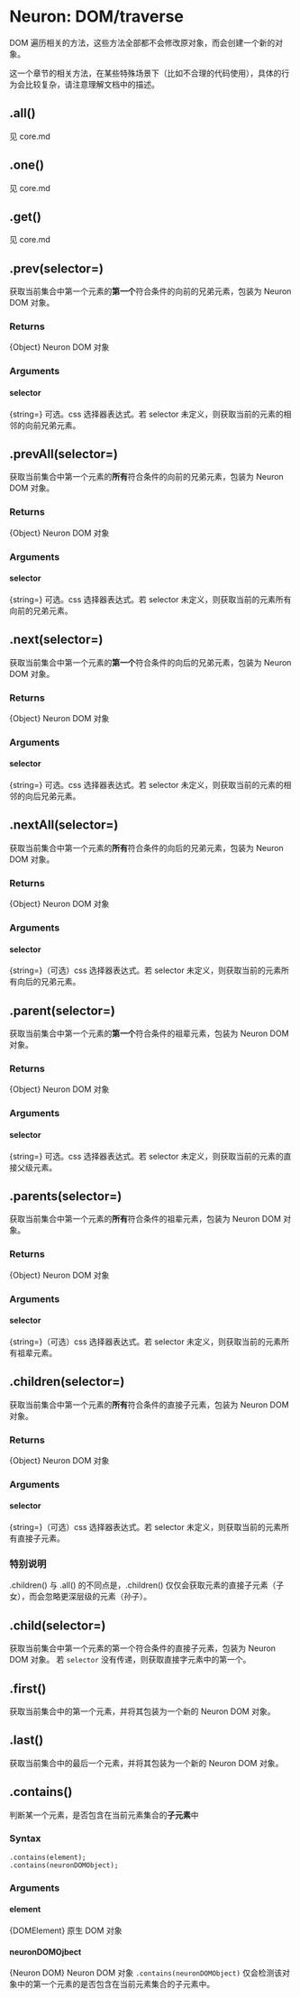 Neuron: DOM/traverse
====
DOM 遍历相关的方法，这些方法全部都不会修改原对象，而会创建一个新的对象。

这一个章节的相关方法，在某些特殊场景下（比如不合理的代码使用），具体的行为会比较复杂，请注意理解文档中的描述。


.all()
----
见 core.md

.one()
----
见 core.md


.get()
----
见 core.md


.prev(selector=)
----

获取当前集合中第一个元素的**第一个**符合条件的向前的兄弟元素，包装为 Neuron DOM 对象。

### Returns
{Object} Neuron DOM 对象

### Arguments
#### selector
{string=} 可选。css 选择器表达式。若 selector 未定义，则获取当前的元素的相邻的向前兄弟元素。


.prevAll(selector=)
----

获取当前集合中第一个元素的**所有**符合条件的向前的兄弟元素，包装为 Neuron DOM 对象。

### Returns
{Object} Neuron DOM 对象

### Arguments
#### selector
{string=} 可选。css 选择器表达式。若 selector 未定义，则获取当前的元素所有向前的兄弟元素。


.next(selector=)
----

获取当前集合中第一个元素的**第一个**符合条件的向后的兄弟元素，包装为 Neuron DOM 对象。

### Returns
{Object} Neuron DOM 对象

### Arguments
#### selector
{string=} 可选。css 选择器表达式。若 selector 未定义，则获取当前的元素的相邻的向后兄弟元素。


.nextAll(selector=)
----

获取当前集合中第一个元素的**所有**符合条件的向后的兄弟元素，包装为 Neuron DOM 对象。

### Returns
{Object} Neuron DOM 对象

### Arguments
#### selector
{string=}（可选）css 选择器表达式。若 selector 未定义，则获取当前的元素所有向后的兄弟元素。


.parent(selector=)
----

获取当前集合中第一个元素的**第一个**符合条件的祖辈元素，包装为 Neuron DOM 对象。

### Returns
{Object} Neuron DOM 对象

### Arguments
#### selector
{string=} 可选。css 选择器表达式。若 selector 未定义，则获取当前的元素的直接父级元素。


.parents(selector=)
----

获取当前集合中第一个元素的**所有**符合条件的祖辈元素，包装为 Neuron DOM 对象。

### Returns
{Object} Neuron DOM 对象

### Arguments
#### selector
{string=}（可选）css 选择器表达式。若 selector 未定义，则获取当前的元素所有祖辈元素。


.children(selector=)
----

获取当前集合中第一个元素的**所有**符合条件的直接子元素，包装为 Neuron DOM 对象。

### Returns
{Object} Neuron DOM 对象

### Arguments
#### selector
{string=}（可选）css 选择器表达式。若 selector 未定义，则获取当前的元素所有直接子元素。

### 特别说明
.children() 与 .all() 的不同点是，.children() 仅仅会获取元素的直接子元素（子女），而会忽略更深层级的元素（孙子）。

.child(selector=)
----
获取当前集合中第一个元素的第一个符合条件的直接子元素，包装为 Neuron DOM 对象。
若 `selector` 没有传递，则获取直接字元素中的第一个。


.first()
----

获取当前集合中的第一个元素，并将其包装为一个新的 Neuron DOM 对象。


.last()
----

获取当前集合中的最后一个元素，并将其包装为一个新的 Neuron DOM 对象。


.contains()
----

判断某一个元素，是否包含在当前元素集合的**子元素**中

### Syntax 

	.contains(element);
	.contains(neuronDOMObject);
	
### Arguments
#### element
{DOMElement} 原生 DOM 对象

#### neuronDOMOjbect
{Neuron DOM} Neuron DOM 对象 `.contains(neuronDOMObject)` 仅会检测该对象中的第一个元素的是否包含在当前元素集合的子元素中。
